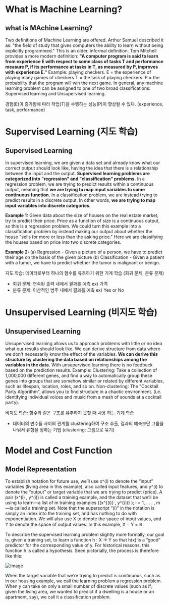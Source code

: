 # What is Machine Learning?

## what is MAchine Learning?

Two definitions of Machine Learning are offered. Arthur Samuel described it as: "the field of study that gives computers the ability to learn without being explicitly programmed." This is an older, informal definition.
Tom Mitchell provides a more modern definition: **"A computer program is said to learn from experience E with respect to some class of tasks T and performance measure P, if its performance at tasks in T, as measured by P, improves with experience E."**
Example: playing checkers.
E = the experience of playing many games of checkers
T = the task of playing checkers.
P = the probability that the program will win the next game.
In general, any machine learning problem can be assigned to one of two broad classifications:
Supervised learning and Unsupervised learning.

경험(E)이 증가함에 따라 작업(T)을 수행하는 성능(P)이 향상될 수 있다.
(experience, task, performance)

# Supervised Learning (지도 학습)

## Supervised Learning

In supervised learning, we are given a data set and already know what our correct output should look like, having the idea that there is a relationship between the input and the output.
**Supervised learning problems are categorized into "regression" and "classification" problems.** In a regression problem, we are trying to predict results within a continuous output, meaning that **we are trying to map input variables to some continuous function.** In a classification problem, we are instead trying to predict results in a discrete output. In other words, **we are trying to map input variables into discrete categories.**

**Example 1:**
Given data about the size of houses on the real estate market, try to predict their price. Price as a function of size is a continuous output, so this is a regression problem.
We could turn this example into a classification problem by instead making our output about whether the house "sells for more or less than the asking price." Here we are classifying the houses based on price into two discrete categories.

**Example 2:**
(a) Regression - Given a picture of a person, we have to predict their age on the basis of the given picture
(b) Classification - Given a patient with a tumor, we have to predict whether the tumor is malignant or benign. 

지도 학습: 데이터로부터 하나의 함수를 유추하기 위한 기계 학습 (회귀 문제, 분류 문제)
- 회귀 문제: 연속된 출력 내에서 결과를 예측 ex) 가격
- 분류 문제: 이산적인 범주 내에서 결과를 예측 ex) Yes or No
  
# Unsupervised Learning (비지도 학습)

## Unsupervised Learning

Unsupervised learning allows us to approach problems with little or no idea what our results should look like. We can derive structure from data where we don't necessarily know the effect of the variables.
**We can derive this structure by clustering the data based on relationships among the variables in the data.**
With unsupervised learning there is no feedback based on the prediction results.
Example:
Clustering: Take a collection of 1,000,000 different genes, and find a way to automatically group these genes into groups that are somehow similar or related by different variables, such as lifespan, location, roles, and so on.
Non-clustering: The "Cocktail Party Algorithm", allows you to find structure in a chaotic environment. (i.e. identifying individual voices and music from a mesh of sounds at a cocktail party).

비지도 학습: 함수와 같은 구조를 유추하지 못할 때 사용 하는 기계 학습
- 데이터의 변수들 사이의 관계를 clustering하여 구조 추출, 결과의 예측보단 그룹을 나눠서 유형을 정하는 기법 (clustering: 그룹으로 묶기)

# Model and Cost Function

## Model Representation

To establish notation for future use, we’ll use x^(i) to denote the “input” variables (living area in this example), also called input features, and y^(i) to denote the “output” or target variable that we are trying to predict (price). 
A pair (x^(i) , y^(i)) is called a training example, and the dataset that we’ll be using to learn—a list of m training examples {(x^{(i)} , y^{(i)} ); i = 1, . . . , m—is called a training set. Note that the superscript “(i)” in the notation is simply an index into the training set, and has nothing to do with exponentiation. We will also use X to denote the space of input values, and Y to denote the space of output values. In this example, X = Y = ℝ.

To describe the supervised learning problem slightly more formally, our goal is, given a training set, to learn a function h : X → Y so that h(x) is a “good” predictor for the corresponding value of y. For historical reasons, this function h is called a hypothesis. Seen pictorially, the process is therefore like this:

![image](https://user-images.githubusercontent.com/79196616/110484329-e6c34380-812d-11eb-9cf9-8bbf2bce50ba.png)

When the target variable that we’re trying to predict is continuous, such as in our housing example, we call the learning problem a regression problem. When y can take on only a small number of discrete values (such as if, given the living area, we wanted to predict if a dwelling is a house or an apartment, say), we call it a classification problem.
